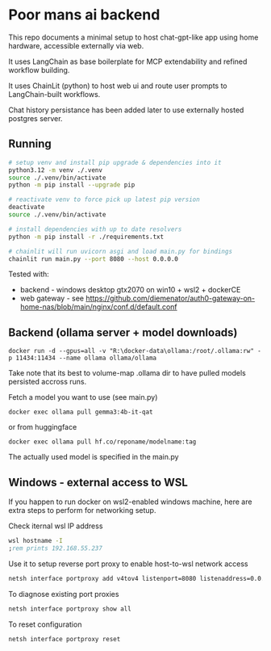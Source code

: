 # Poor mans ai backend

This repo documents a minimal setup to host chat-gpt-like app using home hardware, accessible externally via web.

It uses LangChain as base boilerplate for MCP extendability and refined workflow building.

It uses ChainLit (python) to host web ui and route user prompts to LangChain-built workflows.

Chat history persistance has been added later to use externally hosted postgres server.

## Running

```bash
# setup venv and install pip upgrade & dependencies into it
python3.12 -m venv ./.venv
source ./.venv/bin/activate
python -m pip install --upgrade pip

# reactivate venv to force pick up latest pip version
deactivate
source ./.venv/bin/activate

# install dependencies with up to date resolvers
python -m pip install -r ./requirements.txt
```

```bash
# chainlit will run uvicorn asgi and load main.py for bindings
chainlit run main.py --port 8080 --host 0.0.0.0
```

Tested with:
- backend - windows desktop gtx2070 on win10 + wsl2 + dockerCE
- web gateway - see https://github.com/diemenator/auth0-gateway-on-home-nas/blob/main/nginx/conf.d/default.conf

## Backend (ollama server + model downloads)

```
docker run -d --gpus=all -v "R:\docker-data\ollama:/root/.ollama:rw" -p 11434:11434 --name ollama ollama/ollama
```

Take note that its best to volume-map .ollama dir to have pulled models persisted accross runs.

Fetch a model you want to use (see main.py)

```
docker exec ollama pull gemma3:4b-it-qat
```

or from huggingface

```
docker exec ollama pull hf.co/reponame/modelname:tag
```

The actually used model is specified in the main.py

## Windows - external access to WSL 

If you happen to run docker on wsl2-enabled windows machine, here are extra steps to perform for networking setup.

Check iternal wsl IP address
```cmd
wsl hostname -I
;rem prints 192.168.55.237
```

Use it to setup reverse port proxy to enable host-to-wsl network access
```cmd
netsh interface portproxy add v4tov4 listenport=8080 listenaddress=0.0.0.0 connectport=8080 connectaddress=192.168.55.237
```

To diagnose existing port proxies
```cmd
netsh interface portproxy show all
```

To reset configuration
```cmd
netsh interface portproxy reset
```


